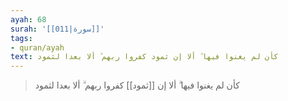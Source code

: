 ```yaml
---
ayah: 68
surah: '[[011|سورة]]'
tags:
- quran/ayah
text: كأن لم يغنوا فيها ۗ ألا إن ثمود كفروا ربهم ۗ ألا بعدا لثمود
---
```

> كأن لم يغنوا فيها ۗ ألا إن [[ثمود]] كفروا ربهم ۗ ألا بعدا لثمود
